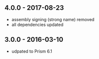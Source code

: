 ## 4.0.0 - 2017-08-23   

- assembly signing (strong name) removed
- all dependencies updated

## 3.0.0 - 2016-03-10   

- udpated to Prism 6.1
